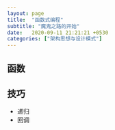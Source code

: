 ```yaml
---
layout: page
title:  "函数式编程"
subtitle: "魔鬼之路的开始"
date:   2020-09-11 21:21:21 +0530
categories: ["架构思想与设计模式"]
---
```


## 函数

## 技巧

- 递归
- 回调